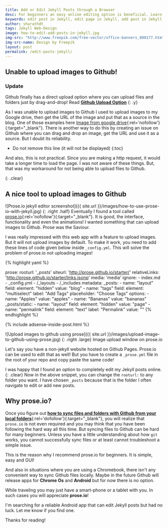 ```yaml
---
title: Add or Edit Jekyll Posts through a Browser
desc: For beginners an easy online editing option is beneficial. Learn how to add posts, edit posts, and other Jekyll files online through prose.io in this tutorial. Also, find out how to upload images using prose.io!
keywords: edit post in Jekyll, edit page in Jekyll, add post in Jekyll
author: sharathdt
tags: Jekyll Web-Design
image: how-to-edit-add-posts-in-jekyll.jpg
img-src: "http://www.freepik.com/free-vector/office-banners_800177.htm"
img-src-name: Design by Freepik
layout: post
permalink: /edit-posts-jekyll/
---
```



## Unable to upload images to Github!


### Update
Github finally has a direct upload option where you can upload files and folders just by drag-and-drop! Read [**Github Upload Option**](/github-upload/)
{: .y}

As I was unable to upload images to Github I used to upload images to my Google drive, then get the URL of the image and put that as a source in the blog. One of those examples here
[Image from google drive](https://lh3.googleusercontent.com/-j3S-KX7DwQ0/VDi4p2xTzVI/AAAAAAAAAGo/_PP4-udRS4c/s550-no/moto-hint-story-pairit-us.jpg){:rel='nofollow'}{:target="_blank"}.
There is another way to do this by creating an issue on Github where you can drag and drop an image, get the URL and use it as a source. But I doubt its reliability.

<div class="clear"></div>   


* Do not remove this line (it will not be displayed) 
{:toc}



And also, this is not practical. Since you are making a http request, it would take a longer time to load the page. I was not aware of these things. But, that was my workaround for not being able to upload files to Github.

{: .clear}

## A nice tool to upload images to Github
![Prose.io jekyll editor screenshot]({{ site.url }}/images/how-to-use-prose-io-with-jekyll.jpg)
{: .right .half}
Eventually I found a tool called [prose.io](http://prose.io){:rel='nofollow'}{:target="_blank"}. It is good, the interface, functionality and even the animations! I wanted something that can upload images to Github. Prose was the Saviour.

I was really impressed with this web app with a feature to upload images. But it will not upload images by default. To make it work, you need to add these lines of code given below inside ```_config.yml```. This will solve the problem of prose.io not uploading images!

<div class="clear"></div>

{% highlight yaml %}

prose:
  rooturl: '_posts'
  siteurl: 'http://prose.github.io/starter/'
  relativeLinks: 'http://prose.github.io/starter/links.jsonp'
  media: 'media'
  ignore:
    - index.md
    - _config.yml
    - /_layouts
    - /_includes
  metadata:
    _posts:
      - name: "layout"
        field:
          element: "hidden"
          value: "blog"
      - name: "tags"
        field:
          element: "multiselect"
          label: "Add Tags"
          placeholder: "Choose Tags"
          options:
            - name: "Apples"
              value: "apples"
            - name: "Bananas"
              value: "bananas"
    _posts/static:
      - name: "layout"
        field:
          element: "hidden"
          value: "page"
      - name: "permalink"
        field:
          element: "text"
          label: "Permalink"
          value: ""
{% endhighlight %}

{% include adsense-inside-post.html %}

![Upload images to github using prose]({{ site.url }}/images/upload-image-to-github-using-prose.jpg)
{: .right .large}
Image upload window on prose.io

Let's say you have a non-jekyll website hosted on Github Pages. Prose.io can be used to edit that as well! But you have to create a ```_prose.yml``` file in the root of your repo and copy paste the same code!

I was happy that I found an option to completely edit my Jekyll posts online. 
{: .clear}
Now in the above snippet, you can change the ```rooturl:``` to any folder you want. I have chosen ```_posts``` because that is the folder I often navigate to edit or add new posts.

## Why prose.io?

Once you figure out [**how to sync files and folders with Github from your local folders**](/sync-files-folders-github/){:rel='dofollow'}{:target="_blank"}, you will realize that ```prose.io``` is not even required and you may think that you have been following the hard way all this time. But syncing files to Github can be hard for many beginners. Unless you have a little understanding about how ```git``` works, you cannot successfully sync files or at least cannot troubleshoot a simple issue.

This is the reason why I recommend prose.io for beginners. It is simple, easy and GUI!

And also in situations where you are using a Chromebook, there isn't any convenient way to sync Github files locally. Maybe in the future Github will release apps for **Chrome Os** and **Android** but for now there is no option. 

While traveling you may just have a smart-phone or a tablet with you. In such cases you will appreciate **prose.io**!

I'm searching for a reliable Android app that can edit Jekyll posts but had no luck. Let me know if you find one.

Thanks for reading!